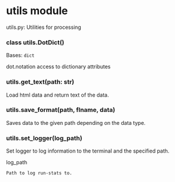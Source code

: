 # utils module

utils.py: Utilities for processing


### class utils.DotDict()
Bases: `dict`

dot.notation access to dictionary attributes


### utils.get_text(path: str)
Load html data and return text of the data.


### utils.save_format(path, flname, data)
Saves data to the given path depending on the data type.


### utils.set_logger(log_path)
Set logger to log information to the terminal and the specified path.

log_path

    Path to log run-stats to.
